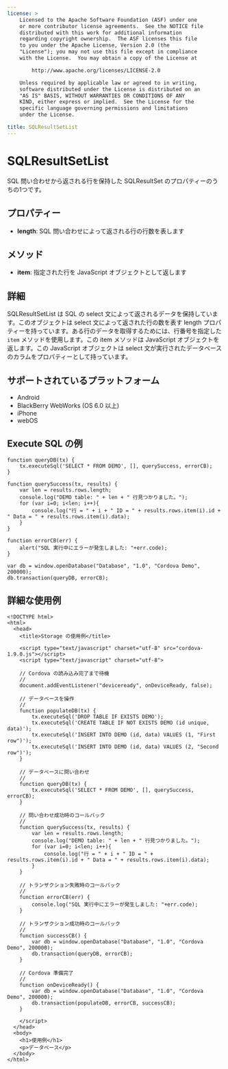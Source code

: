 ```yaml
---
license: >
    Licensed to the Apache Software Foundation (ASF) under one
    or more contributor license agreements.  See the NOTICE file
    distributed with this work for additional information
    regarding copyright ownership.  The ASF licenses this file
    to you under the Apache License, Version 2.0 (the
    "License"); you may not use this file except in compliance
    with the License.  You may obtain a copy of the License at

        http://www.apache.org/licenses/LICENSE-2.0

    Unless required by applicable law or agreed to in writing,
    software distributed under the License is distributed on an
    "AS IS" BASIS, WITHOUT WARRANTIES OR CONDITIONS OF ANY
    KIND, either express or implied.  See the License for the
    specific language governing permissions and limitations
    under the License.

title: SQLResultSetList
---
```


SQLResultSetList
=======

SQL 問い合わせから返される行を保持した SQLResultSet のプロパティーのうちの1つです。

プロパティー
-------

- __length__: SQL 問い合わせによって返される行の行数を表します

メソッド
-------

- __item__: 指定された行を JavaScript オブジェクトとして返します

詳細
-------

SQLResultSetList は SQL の select 文によって返されるデータを保持しています。このオブジェクトは select 文によって返された行の数を表す length プロパティーを持っています。ある行のデータを取得するためには、行番号を指定した `item` メソッドを使用します。この item メソッドは JavaScript オブジェクトを返します。この JavaScript オブジェクトは select 文が実行されたデータベースのカラムをプロパティーとして持っています。

サポートされているプラットフォーム
-------------------

- Android
- BlackBerry WebWorks (OS 6.0 以上)
- iPhone
- webOS

Execute SQL の例
------------------

    function queryDB(tx) {
        tx.executeSql('SELECT * FROM DEMO', [], querySuccess, errorCB);
    }

    function querySuccess(tx, results) {
        var len = results.rows.length;
        console.log("DEMO table: " + len + " 行見つかりました。");
        for (var i=0; i<len; i++){
            console.log("行 = " + i + " ID = " + results.rows.item(i).id + " Data = " + results.rows.item(i).data);
        }
    }

    function errorCB(err) {
        alert("SQL 実行中にエラーが発生しました: "+err.code);
    }

    var db = window.openDatabase("Database", "1.0", "Cordova Demo", 200000);
    db.transaction(queryDB, errorCB);

詳細な使用例
------------

    <!DOCTYPE html>
    <html>
      <head>
        <title>Storage の使用例</title>

        <script type="text/javascript" charset="utf-8" src="cordova-1.9.0.js"></script>
        <script type="text/javascript" charset="utf-8">

        // Cordova の読み込み完了まで待機
        //
        document.addEventListener("deviceready", onDeviceReady, false);

        // データベースを操作
        //
        function populateDB(tx) {
            tx.executeSql('DROP TABLE IF EXISTS DEMO');
            tx.executeSql('CREATE TABLE IF NOT EXISTS DEMO (id unique, data)');
            tx.executeSql('INSERT INTO DEMO (id, data) VALUES (1, "First row")');
            tx.executeSql('INSERT INTO DEMO (id, data) VALUES (2, "Second row")');
        }

        // データベースに問い合わせ
        //
        function queryDB(tx) {
            tx.executeSql('SELECT * FROM DEMO', [], querySuccess, errorCB);
        }

        // 問い合わせ成功時のコールバック
        //
        function querySuccess(tx, results) {
            var len = results.rows.length;
            console.log("DEMO table: " + len + " 行見つかりました。");
            for (var i=0; i<len; i++){
                console.log("行 = " + i + " ID = " + results.rows.item(i).id + " Data = " + results.rows.item(i).data);
            }
        }

        // トランザクション失敗時のコールバック
        //
        function errorCB(err) {
            console.log("SQL 実行中にエラーが発生しました: "+err.code);
        }

        // トランザクション成功時のコールバック
        //
        function successCB() {
            var db = window.openDatabase("Database", "1.0", "Cordova Demo", 200000);
            db.transaction(queryDB, errorCB);
        }

        // Cordova 準備完了
        //
        function onDeviceReady() {
            var db = window.openDatabase("Database", "1.0", "Cordova Demo", 200000);
            db.transaction(populateDB, errorCB, successCB);
        }

        </script>
      </head>
      <body>
        <h1>使用例</h1>
        <p>データベース</p>
      </body>
    </html>
